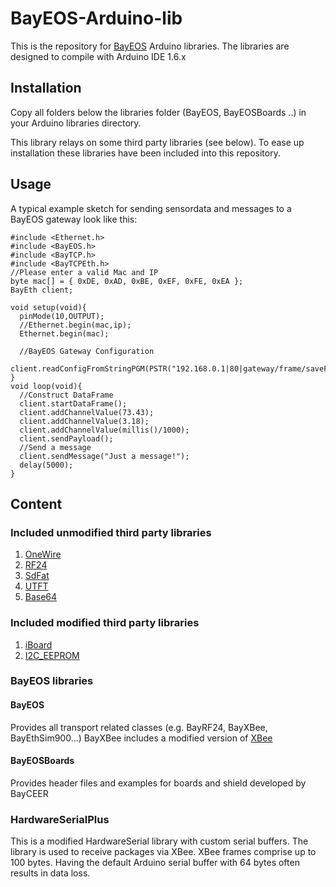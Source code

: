 # BayEOS-Arduino-lib
This is the repository for [BayEOS](http://www.bayceer.uni-bayreuth.de/bayeos/) Arduino libraries. The libraries are designed to compile with Arduino IDE 1.6.x

## Installation
Copy all folders below the libraries folder (BayEOS, BayEOSBoards ..) in your Arduino libraries directory.

This library relays on some third party libraries (see below). To ease up installation
these libraries have been included into this repository.

## Usage
A typical example sketch for sending sensordata and messages to a BayEOS gateway
look like this:

    #include <Ethernet.h>
    #include <BayEOS.h>
    #include <BayTCP.h>
    #include <BayTCPEth.h>
    //Please enter a valid Mac and IP
    byte mac[] = { 0xDE, 0xAD, 0xBE, 0xEF, 0xFE, 0xEA };
    BayEth client;

    void setup(void){
      pinMode(10,OUTPUT);
      //Ethernet.begin(mac,ip);
      Ethernet.begin(mac);

      //BayEOS Gateway Configuration
      client.readConfigFromStringPGM(PSTR("192.168.0.1|80|gateway/frame/saveFlat|import|import|TestEth|||||"));
    }
    void loop(void){
      //Construct DataFrame
      client.startDataFrame();
      client.addChannelValue(73.43);
      client.addChannelValue(3.18);
      client.addChannelValue(millis()/1000);
      client.sendPayload();
      //Send a message
      client.sendMessage("Just a message!");
      delay(5000);
    }

## Content
### Included unmodified third party libraries
1. [OneWire](http://www.pjrc.com/teensy/td_libs_OneWire.html)
2. [RF24](https://github.com/TMRh20/RF24)
3. [SdFat](https://github.com/greiman/SdFat)
4. [UTFT](http://www.rinkydinkelectronics.com/library.php?id=51)
5. [Base64](https://github.com/adamvr/arduino-base64/)

### Included modified third party libraries
1. [iBoard](https://github.com/andykarpov/iBoardRF24)
2. [I2C_EEPROM](https://github.com/RobTillaart/Arduino/tree/master/libraries/I2C_EEPROM)

### BayEOS libraries
#### BayEOS
Provides all transport related classes (e.g. BayRF24, BayXBee, BayEthSim900...)
BayXBee includes a modified version of [XBee](https://github.com/andrewrapp/xbee-arduino)

#### BayEOSBoards
Provides header files and examples for boards and shield developed by BayCEER

### HardwareSerialPlus
This is a modified HardwareSerial library with custom serial buffers. The library
is used to receive packages via XBee. XBee frames comprise up to 100 bytes.
Having the default Arduino serial buffer with 64 bytes often results in data loss.
